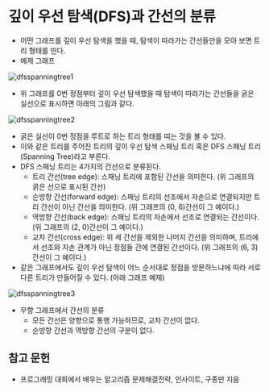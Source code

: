 # 깊이 우선 탐색(DFS)과 간선의 분류
- 어떤 그래프를 깊이 우선 탐색을 했을 때, 탐색이 따라가는 간선들만을 모아 보면 트리 형태를 띤다.
- 예제 그래프

![dfsspanningtree1](https://user-images.githubusercontent.com/34755287/44125493-f96e874a-a06d-11e8-9e5b-9c38fa567039.JPG)

- 위 그래프를 0번 정점부터 깊이 우선 탐색했을 때 탐색이 따라가는 간선들을 굵은 실선으로 표시하면 아래의 그림과 같다.

![dfsspanningtree2](https://user-images.githubusercontent.com/34755287/44125696-f8e6644a-a06e-11e8-8e72-b2b815412782.JPG)

- 굵은 실선이 0번 정점을 루트로 하는 트리 형태를 띠는 것을 볼 수 있다.
- 이와 같은 트리를 주어진 트리의 깊이 우선 탐색 스패닝 트리 혹은 DFS 스패닝 트리(Spanning Tree)라고 부른다.
- DFS 스패닝 트리는 4가지의 간선으로 분류된다.
  - 트리 간선(tree edge): 스패닝 트리에 포함된 간선을 의미한다. (위 그래프의 굵은 선으로 표시된 간선)
  - 순방향 간선(forward edge): 스패닝 트리의 선조에서 자손으로 연결되지만 트리 간선이 아닌 간선을 의미한다. (위 그래프의 (0, 6)간선이 그 예이다.)
  - 역방향 간선(back edge): 스패닝 트리의 자손에서 선조로 연결되는 간선이다. (위 그래프의 (2, 0)간선이 그 예이다.)
  - 교차 간선(cross edge): 위 세 간선을 제외한 나머지 간선을 의미하며, 트리에서 선조와 자손 관계가 아닌 정점들 간에 연결된 간선이다. (위 그래프의 (6, 3)간선이 그 예이다.)
- 같은 그래프에서도 깊이 우선 탐색이 어느 순서대로 정점을 방문하느냐에 따라 서로 다른 트리가 만들어질 수 있다. (아래 그래프 예제)

![dfsspanningtree3](https://user-images.githubusercontent.com/34755287/44125906-151b7d66-a070-11e8-8152-72c358aa9934.JPG)

- 무향 그래프에서 간선의 분류
  - 모든 간선은 양향으로 통행 가능하므로, 교차 간선이 없다.
  - 순방향 간선과 역방향 간선의 구분이 없다.

## 참고 문헌
- 프로그래밍 대회에서 배우는 알고리즘 문제해결전략, 인사이트, 구종만 지음
